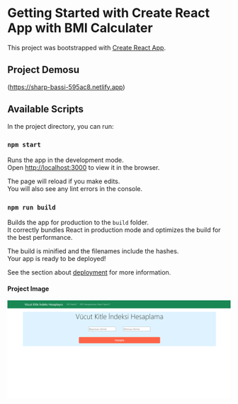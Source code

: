 # Getting Started with Create React App with BMI Calculater

This project was bootstrapped with [Create React App](https://github.com/facebook/create-react-app).

## Project Demosu

(https://sharp-bassi-595ac8.netlify.app)

## Available Scripts


In the project directory, you can run:

### `npm start`

Runs the app in the development mode.\
Open [http://localhost:3000](http://localhost:3000) to view it in the browser.

The page will reload if you make edits.\
You will also see any lint errors in the console.

### `npm run build`

Builds the app for production to the `build` folder.\
It correctly bundles React in production mode and optimizes the build for the best performance.

The build is minified and the filenames include the hashes.\
Your app is ready to be deployed!

See the section about [deployment](https://facebook.github.io/create-react-app/docs/deployment) for more information.

#### Project Image
<img src="./public/project_image.png" alt="website"/>
